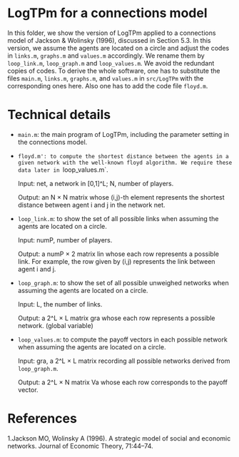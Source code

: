 # LogTPm for a connections model
In this folder, we show the version of LogTPm applied to a connections model of Jackson & Wolinsky (1996), discussed in Section 5.3. In this version, we assume the agents are located on a circle and adjust the codes in `links.m`, `graphs.m` and `values.m` accordingly. We rename them by `loop_link.m`, `loop_graph.m` and `loop_values.m`. We avoid the redundant copies of codes. To derive the whole software, one has to substitute the files `main.m`, `links.m`, `graphs.m`, and `values.m` in `src/LogTPm` with the corresponding ones here. Also one has to add the code file `floyd.m`.

# Technical details
- `main.m`: the main program of LogTPm, including the parameter setting in the connections model.
  
- `floyd.m': to compute the shortest distance between the agents in a given network with the well-known floyd algorithm. We require these data later in `loop_values.m`.

  Input: net, a network in [0,1]^L; N, number of players.

  Output: an N × N matrix whose (i,j)-th element represents the shortest
 distance between agent i and j in the network net.

  
- `loop_link.m`: to show the set of all possible links when assuming the agents are located on a circle.
  
	 Input: numP, number of players.
  
	 Output: a numP × 2 matrix lin whose each row represents a possible link. For example, the row given by (i,j) represents the link between agent i and j. 

- `loop_graph.m`:  to show the set of all possible unweighed networks when assuming the agents are located on a circle.
  
  Input: L, the number of links.
  
  Output: a 2^L × L matrix gra whose each row represents a possible network. (global variable)
  
- `loop_values.m`: to compute the payoff vectors in each possible network when assuming the agents are located on a circle.
  
  Input: gra, a 2^L × L matrix recording all possible networks derived from `loop_graph.m`.
  
  Output: a 2^L × N matrix Va whose each row corresponds to the payoff vector.

# References
1.Jackson MO, Wolinsky A (1996). A strategic model of social and economic networks. Journal of Economic Theory, 71:44–74.
